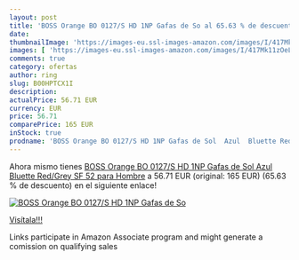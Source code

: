 ```yaml
---
layout: post
title: 'BOSS Orange BO 0127/S HD 1NP Gafas de So al 65.63 % de descuento'
date: 
thumbnailImage: 'https://images-eu.ssl-images-amazon.com/images/I/417Mk11zOeL._SL200_.jpg'
images: [ 'https://images-eu.ssl-images-amazon.com/images/I/417Mk11zOeL._SL200_.jpg' ]
comments: true
category: ofertas
author: ring
slug: B00HPTCX1I
description:
actualPrice: 56.71 EUR
currency: EUR
price: 56.71
comparePrice: 165 EUR
inStock: true
prodname: 'BOSS Orange BO 0127/S HD 1NP Gafas de Sol  Azul  Bluette Red/Grey SF   52 para Hombre'
---
```


Ahora mismo tienes [BOSS Orange BO 0127/S HD 1NP Gafas de Sol  Azul  Bluette Red/Grey SF   52 para Hombre](https://www.amazon.es/dp/B00HPTCX1I/?tag=tolees-21) a 56.71 EUR (original: 165 EUR) (65.63 %  de descuento) en el siguiente enlace!

[![BOSS Orange BO 0127/S HD 1NP Gafas de So](https://images-eu.ssl-images-amazon.com/images/I/417Mk11zOeL._SL200_.jpg)](https://www.amazon.es/dp/B00HPTCX1I/?tag=tolees-21)

[Visítala!!!](https://www.amazon.es/dp/B00HPTCX1I/?tag=tolees-21)

Links participate in Amazon Associate program and might generate a comission on qualifying sales
